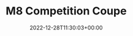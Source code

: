 ---
title: "M8 Competition Coupe"
date: 2022-12-28T11:30:03+00:00
# weight: 1
# aliases: ["/first"]
tags: ["bmw"]
# author: ["Me", "You"] # multiple authors
showToc: true
TocOpen: false
draft: true
hidemeta: false
comments: false
description: "Desc Text."
canonicalURL: "https://canonical.url/to/page"
disableHLJS: true # to disable highlightjs
disableShare: false
disableHLJS: false
hideSummary: false
searchHidden: true
ShowReadingTime: true
ShowBreadCrumbs: true
ShowPostNavLinks: true
ShowWordCount: false
ShowRssButtonInSectionTermList: true
UseHugoToc: true
cover:
    image: "https://cache.bmwusa.com/cosy.arox?pov=walkaround&brand=WBBM&vehicle=238F&client=byo&paint=P0475&fabric=FLKSW&sa=S01MA,S01TH,S0302,S0319,S0322,S03MF,S03MQ,S0453,S04GQ,S04HB,S04MC,S05AC,S05AZ,S06AC,S06AK,S06C4,S06NW,S06U3,S06WD,S0712,S0760,S0776,S07M9,S07MA&quality=70&bkgnd=transparent&resp=png&width=560&w=9800&h=8000&x=100&y=600&angle=270
" # image path/url
    alt: "Unavailable" # alt text
    caption: "<text>" # display caption under cover
    relative: false # when using page bundles set this to true
    hidden: false # only hide on current single page
# editPost:
#     URL: "https://github.com/<path_to_repo>/content"
#     Text: "Suggest Changes" # edit text
#     appendFilePath: true # to append file path to Edit link
--- 